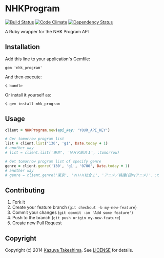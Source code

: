 # NHKProgram

[![Build Status](https://travis-ci.org/mitukiii/nhk_program-for-ruby.png?branch=master)][travis]
[![Code Climate](https://codeclimate.com/github/mitukiii/nhk_program-for-ruby.png)][codeclimate]
[![Dependency Status](https://gemnasium.com/mitukiii/nhk_program-for-ruby.png?travis)][gemnasium]

[travis]: https://travis-ci.org/mitukiii/nhk_program-for-ruby
[codeclimate]: https://codeclimate.com/github/mitukiii/nhk_program-for-ruby
[gemnasium]: https://gemnasium.com/mitukiii/nhk_program-for-ruby

A Ruby wrapper for the NHK Program API

## Installation

Add this line to your application's Gemfile:

    gem 'nhk_program'

And then execute:

    $ bundle

Or install it yourself as:

    $ gem install nhk_program

## Usage

```ruby
client = NHKProgram.new(api_key: 'YOUR_API_KEY')

# Ger tomorrow program list
list = client.list('130', 'g1', Date.today + 1)
# another way
# list = client.list('東京', 'ＮＨＫ総合１', :tomorrow)

# Get tomorrow program list of specify genre
genre = client.genre('130', 'g1', '0700', Date.today + 1)
# another way
# genre = client.genre('東京', 'ＮＨＫ総合１', 'アニメ／特撮(国内アニメ)', :tomorrow)
```

## Contributing

1. Fork it
2. Create your feature branch (`git checkout -b my-new-feature`)
3. Commit your changes (`git commit -am 'Add some feature'`)
4. Push to the branch (`git push origin my-new-feature`)
5. Create new Pull Request

## Copyright

Copyright (c) 2014 [Kazuya Takeshima](mailto:mail@mitukiii.jp). See [LICENSE][license] for details.

[license]: LICENSE.md
